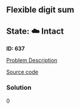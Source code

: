## Flexible digit sum

## State: :cloud: **Intact**

**ID: 637**

[Problem Description](https://projecteuler.net/problem=637)

[Source code](main.cpp)

### Solution
0